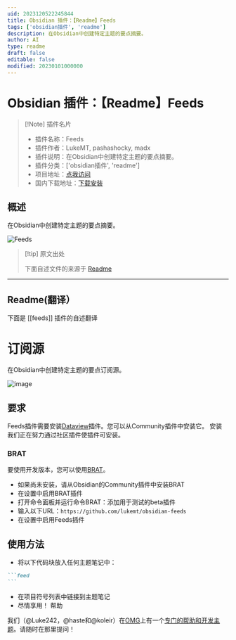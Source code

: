 ```yaml
---
uid: 2023120522245844
title: Obsidian 插件：【Readme】Feeds
tags: ['obsidian插件', 'readme']
description: 在Obsidian中创建特定主题的要点摘要。
author: AI
type: readme
draft: false
editable: false
modified: 20230101000000
---
```


# Obsidian 插件：【Readme】Feeds

> [!Note] 插件名片
> - 插件名称：Feeds
> - 插件作者：LukeMT, pashashocky, madx
> - 插件说明：在Obsidian中创建特定主题的要点摘要。
> - 插件分类：['obsidian插件', 'readme']
> - 项目地址：[点我访问](https://github.com/lukemt/obsidian-feeds)
> - 国内下载地址：[下载安装](https://pkmer.cn/products/plugin/pluginMarket/?feeds)

## 概述

在Obsidian中创建特定主题的要点摘要。

![Feeds](https://cdn.pkmer.cn/covers/feeds.png!pkmer)

> [!tip] 原文出处
> 
>下面自述文件的来源于 [Readme](https://ghproxy.net/https://raw.githubusercontent.com/lukemt/obsidian-feeds/main/README.md)
> 

---

## Readme(翻译）

下面是 [[feeds]] 插件的自述翻译


# 订阅源

在Obsidian中创建特定主题的要点订阅源。

![image](https://github.com/lukemt/obsidian-feeds/assets/5723/aabbf9b9-9ac6-4d5a-abbd-52017f4c0c29)
## 要求

Feeds插件需要安装[Dataview](https://obsidian.md/plugins?id=dataview)插件。您可以从Community插件中安装它。
安装
我们正在努力通过社区插件使插件可安装。
### BRAT

要使用开发版本，您可以使用[BRAT](https://github.com/TfTHacker/obsidian42-brat)。

- 如果尚未安装，请从Obsidian的Community插件中安装BRAT
- 在设置中启用BRAT插件
- 打开命令面板并运行命令BRAT：添加用于测试的beta插件
- 输入以下URL：`https://github.com/lukemt/obsidian-feeds`
- 在设置中启用Feeds插件
## 使用方法

- 将以下代码块放入任何主题笔记中：

````md
```feed
```
````

- 在项目符号列表中链接到主题笔记
- 尽情享用！
帮助

我们（@Luke242，@haste和@koleir）在[OMG](https://discord.gg/obsidianmd)上有一个[专门的帮助和开发主题](https://discord.com/channels/686053708261228577/1160969028739793017)。请随时在那里提问！



